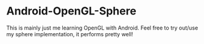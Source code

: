 # Android-OpenGL-Sphere

This is mainly just me learning OpenGL with Android. Feel free to try out/use my sphere implementation, it performs pretty well!
